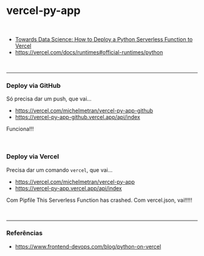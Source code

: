 # vercel-py-app

<br>

- [Towards Data Science: How to Deploy a Python Serverless Function to Vercel](https://towardsdatascience.com/how-to-deploy-a-python-serverless-function-to-vercel-f43c8ca393a0)
- https://vercel.com/docs/runtimes#official-runtimes/python

<br>

----

### Deploy via GitHub

Só precisa dar um push, que vai...

- https://vercel.com/michelmetran/vercel-py-app-github
- https://vercel-py-app-github.vercel.app/api/index

Funciona!!!

<br>

### Deploy via Vercel

Precisa dar um comando ```vercel```, que vai...

- https://vercel.com/michelmetran/vercel-py-app
- https://vercel-py-app.vercel.app/api/index

Com Pipfile   This Serverless Function has crashed.
Com vercel.json, vai!!!!!

<br>

----

### Referências

- https://www.frontend-devops.com/blog/python-on-vercel
